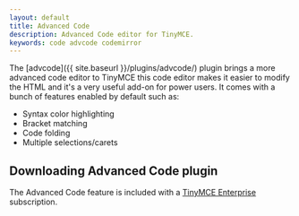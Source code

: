 ```yaml
---
layout: default
title: Advanced Code
description: Advanced Code editor for TinyMCE.
keywords: code advcode codemirror
---
```


The [advcode]({{ site.baseurl }}/plugins/advcode/) plugin brings a more advanced code editor to TinyMCE this code editor makes it easier to modify the HTML and it's a very useful add-on for power users. It comes with a bunch of features enabled by default such as:

* Syntax color highlighting
* Bracket matching
* Code folding
* Multiple selections/carets

## Downloading Advanced Code plugin

The Advanced Code feature is included with a [TinyMCE Enterprise](https://www.tinymce.com/pricing/) subscription.
